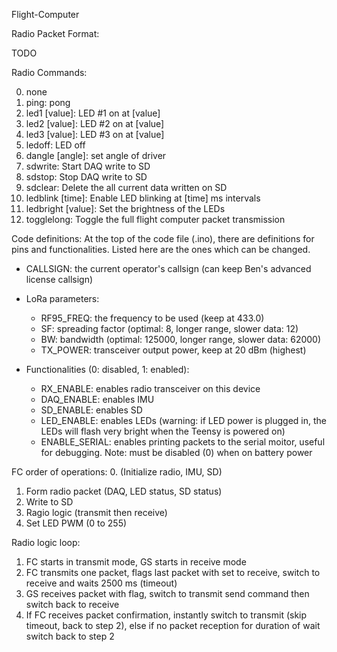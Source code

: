 Flight-Computer

Radio Packet Format:

TODO

Radio Commands:

0. none
1. ping: pong
2. led1 [value]: LED #1 on at [value]
3. led2 [value]: LED #2 on at [value]
4. led3 [value]: LED #3 on at [value]
5. ledoff: LED off
7. dangle [angle]: set angle of driver
8. sdwrite: Start DAQ write to SD
9. sdstop: Stop DAQ write to SD
10. sdclear: Delete the all current data written on SD
11. ledblink [time]: Enable LED blinking at [time] ms intervals
12. ledbright [value]: Set the brightness of the LEDs
13. togglelong: Toggle the full flight computer packet transmission


Code definitions:
At the top of the code file (.ino), there are definitions for pins and functionalities. Listed here are the ones which can be changed. 

- CALLSIGN: the current operator's callsign (can keep Ben's advanced license callsign)
- LoRa parameters:
  - RF95_FREQ: the frequency to be used (keep at 433.0)
  - SF: spreading factor (optimal: 8, longer range, slower data: 12)
  - BW: bandwidth (optimal: 125000, longer range, slower data: 62000)
  - TX_POWER: transceiver output power, keep at 20 dBm (highest)

- Functionalities (0: disabled, 1: enabled):
  - RX_ENABLE: enables radio transceiver on this device
  - DAQ_ENABLE: enables IMU
  - SD_ENABLE: enables SD
  - LED_ENABLE: enables LEDs (warning: if LED power is plugged in, the LEDs will flash very bright when the Teensy is powered on)
  - ENABLE_SERIAL: enables printing packets to the serial moitor, useful for debugging. Note: must be disabled (0) when on battery power



FC order of operations:
0. (Initialize radio, IMU, SD)
1. Form radio packet (DAQ, LED status, SD status)
2. Write to SD
3. Ragio logic (transmit then receive)
4. Set LED PWM (0 to 255) 

Radio logic loop:
1. FC starts in transmit mode, GS starts in receive mode
2. FC transmits one packet, flags last packet with set to receive, switch to receive and waits 2500 ms (timeout)
3. GS receives packet with flag, switch to transmit send command then switch back to receive
4. If FC receives packet confirmation, instantly switch to transmit (skip timeout, back to step 2), else if no packet reception for duration of wait switch back to step 2
